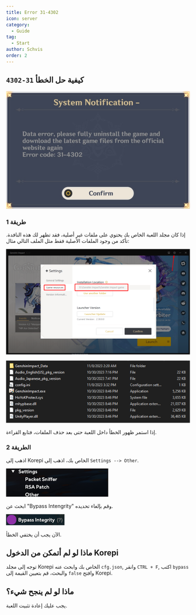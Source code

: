 ```yaml
---
title: Error 31-4302
icon: server
category:
  - Guide
tag:
  - Start
author: Schvis
order: 2
---
```


## كيفية حل الخطأ `31-4302`

![](/assets/images/docs/202312/31-4302.png)

### طريقة 1

إذا كان مجلد اللعبة الخاص بك يحتوي على ملفات غير أصلية، فقد تظهر لك هذه النافدة. تأكد من وجود الملفات الأصلية فقط مثل الملف التالي
مثال:

![](/assets/images/docs/202312/launcher.png)

![](/assets/images/docs/202312/folder1.png)

إذا استمر ظهور الخطأ داخل اللعبة حتى بعد حذف الملفات، فتابع القراءة.

### الطريقة 2

اذهب إلى Korepi الخاص بك، اذهب إلى `Settings --> Other`.

![](/assets/images/docs/202312/settings1.png)

ابحث عن "Bypass Intengrity" وقم بإلغاء تحديده.

![](/assets/images/docs/202312/settings2.png)

الآن يجب أن يختفي الخطأ.

## ماذا لو لم أتمكن من الدخول Korepi

توجه إلى مجلد Korepi الخاص بك وابحث عنه `cfg.json`, وانقر `CTRL + F`, اكتب `bypass` والبحث، قم بتعيين القيمة إلى `false` وافتح  Korepi.

## ماذا لو لم ينجح شيء؟

يجب عليك إعادة تثبيت اللعبة.

